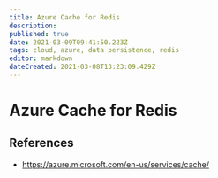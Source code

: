 ```yaml
---
title: Azure Cache for Redis
description: 
published: true
date: 2021-03-09T09:41:50.223Z
tags: cloud, azure, data persistence, redis
editor: markdown
dateCreated: 2021-03-08T13:23:09.429Z
---
```


# Azure Cache for Redis

## References


- https://azure.microsoft.com/en-us/services/cache/	